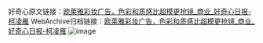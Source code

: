 好奇心原文链接：[欧莱雅彩妆广告，色彩和质感比超模更抢镜_商业_好奇心日报-柯凌雁](https://www.qdaily.com/articles/7889.html)
WebArchive归档链接：[欧莱雅彩妆广告，色彩和质感比超模更抢镜_商业_好奇心日报-柯凌雁](http://web.archive.org/web/20190623173101/https://www.qdaily.com/articles/7889.html)
![image](http://ww3.sinaimg.cn/large/007d5XDply1g3wk3rky5tj30u036ennx)
